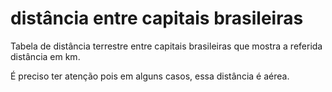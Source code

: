 # distância entre capitais brasileiras
Tabela de distância terrestre entre capitais brasileiras que mostra a referida distância em km.

É preciso ter atenção pois em alguns casos, essa distância é aérea.
